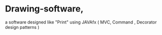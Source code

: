 # Drawing-software, 
a software designed like "Print" using JAVAfx ( MVC, Command , Decorator design patterns )

